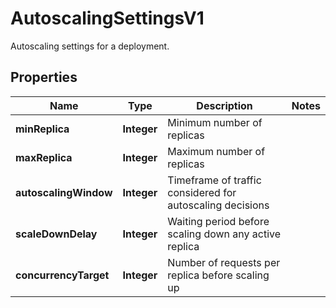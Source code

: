 

# AutoscalingSettingsV1

Autoscaling settings for a deployment.

## Properties

| Name | Type | Description | Notes |
|------------ | ------------- | ------------- | -------------|
|**minReplica** | **Integer** | Minimum number of replicas |  |
|**maxReplica** | **Integer** | Maximum number of replicas |  |
|**autoscalingWindow** | **Integer** | Timeframe of traffic considered for autoscaling decisions |  |
|**scaleDownDelay** | **Integer** | Waiting period before scaling down any active replica |  |
|**concurrencyTarget** | **Integer** | Number of requests per replica before scaling up |  |



